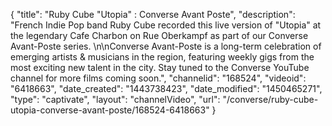 {
    "title": "Ruby Cube \"Utopia\" : Converse Avant Poste",
    "description": "French Indie Pop band Ruby Cube recorded this live version of \"Utopia\" at the legendary Cafe Charbon on Rue Oberkampf as part of our Converse Avant-Poste series. \n\nConverse Avant-Poste is a long-term celebration of emerging artists & musicians in the region, featuring weekly gigs from the most exciting new talent in the city. Stay tuned to the Converse YouTube channel for more films coming soon.",
    "channelid": "168524",
    "videoid": "6418663",
    "date_created": "1443738423",
    "date_modified": "1450465271",
    "type": "captivate",
    "layout": "channelVideo",
    "url": "\/converse\/ruby-cube-utopia-converse-avant-poste\/168524-6418663"
}